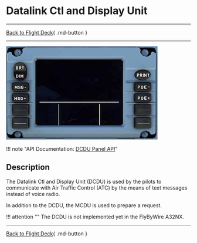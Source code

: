 # Datalink Ctl and Display Unit

---

[Back to Flight Deck](../index.md){ .md-button }

---

![Datalink Ctl and Display Unit](../../../assets/a32nx-briefing/front/DCDU.jpg "Datalink Ctl and Display Unit")

!!! note "API Documentation: [DCDU Panel API](../../a32nx_api.md#dcdu)"

## Description

The Datalink Ctl and Display Unit (DCDU) is used by the pilots to communicate with Air Traffic Control (ATC) by the means of text messages instead of voice radio.

In addition to the DCDU, the MCDU is used to prepare a request.

!!! attention ""
    The DCDU is not implemented yet in the FlyByWire A32NX.

---

[Back to Flight Deck](../index.md){ .md-button }
